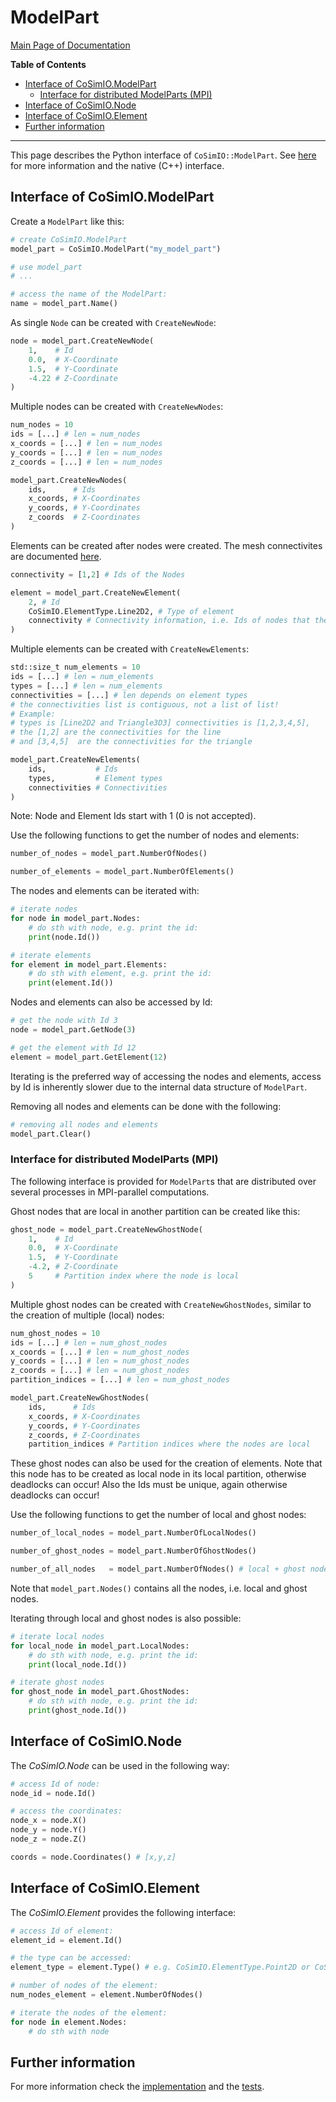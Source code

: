 # ModelPart

[Main Page of Documentation](https://kratosmultiphysics.github.io/CoSimIO/)

**Table of Contents**
<!-- @import "[TOC]" {cmd="toc" depthFrom=2 depthTo=6 orderedList=false} -->

<!-- code_chunk_output -->

- [Interface of CoSimIO.ModelPart](#interface-of-cosimiomodelpart)
  - [Interface for distributed ModelParts (MPI)](#interface-for-distributed-modelparts-mpi)
- [Interface of CoSimIO.Node](#interface-of-cosimionode)
- [Interface of CoSimIO.Element](#interface-of-cosimioelement)
- [Further information](#further-information)

<!-- /code_chunk_output -->
---

This page describes the Python interface of `CoSimIO::ModelPart`. See [here](model_part_cpp.md) for more information and the native (C++) interface.

## Interface of CoSimIO.ModelPart

Create a `ModelPart` like this:
```py
# create CoSimIO.ModelPart
model_part = CoSimIO.ModelPart("my_model_part")

# use model_part
# ...

# access the name of the ModelPart:
name = model_part.Name()
```

As single `Node` can be created with `CreateNewNode`:
```python
node = model_part.CreateNewNode(
    1,    # Id
    0.0,  # X-Coordinate
    1.5,  # Y-Coordinate
    -4.22 # Z-Coordinate
)
```

Multiple nodes can be created with `CreateNewNodes`:
```python
num_nodes = 10
ids = [...] # len = num_nodes
x_coords = [...] # len = num_nodes
y_coords = [...] # len = num_nodes
z_coords = [...] # len = num_nodes

model_part.CreateNewNodes(
    ids,      # Ids
    x_coords, # X-Coordinates
    y_coords, # Y-Coordinates
    z_coords  # Z-Coordinates
)
```

Elements can be created after nodes were created. The mesh connectivites are documented [here](../mesh_connectivities.md).
```python
connectivity = [1,2] # Ids of the Nodes

element = model_part.CreateNewElement(
    2, # Id
    CoSimIO.ElementType.Line2D2, # Type of element
    connectivity # Connectivity information, i.e. Ids of nodes that the element has
)
```

Multiple elements can be created with `CreateNewElements`:
```python
std::size_t num_elements = 10
ids = [...] # len = num_elements
types = [...] # len = num_elements
connectivities = [...] # len depends on element types
# the connectivities list is contiguous, not a list of list!
# Example:
# types is [Line2D2 and Triangle3D3] connectivities is [1,2,3,4,5],
# the [1,2] are the connectivities for the line
# and [3,4,5]  are the connectivities for the triangle

model_part.CreateNewElements(
    ids,           # Ids
    types,         # Element types
    connectivities # Connectivities
)
```

Note: Node and Element Ids start with 1 (0 is not accepted).

Use the following functions to get the number of nodes and elements:
```python
number_of_nodes = model_part.NumberOfNodes()

number_of_elements = model_part.NumberOfElements()
```

The nodes and elements can be iterated with:
```python
# iterate nodes
for node in model_part.Nodes:
    # do sth with node, e.g. print the id:
    print(node.Id())

# iterate elements
for element in model_part.Elements:
    # do sth with element, e.g. print the id:
    print(element.Id())
```

Nodes and elements can also be accessed by Id:
```python
# get the node with Id 3
node = model_part.GetNode(3)

# get the element with Id 12
element = model_part.GetElement(12)
```

Iterating is the preferred way of accessing the nodes and elements, access by Id is inherently slower due to the internal data structure of `ModelPart`.

Removing all nodes and elements can be done with the following:
```python
# removing all nodes and elements
model_part.Clear()
```

### Interface for distributed ModelParts (MPI)
The following interface is provided for `ModelPart`s that are distributed over several processes in MPI-parallel computations.

Ghost nodes that are local in another partition can be created like this:
```python
ghost_node = model_part.CreateNewGhostNode(
    1,    # Id
    0.0,  # X-Coordinate
    1.5,  # Y-Coordinate
    -4.2, # Z-Coordinate
    5     # Partition index where the node is local
)
```

Multiple ghost nodes can be created with `CreateNewGhostNodes`, similar to the creation of multiple (local) nodes:
```python
num_ghost_nodes = 10
ids = [...] # len = num_ghost_nodes
x_coords = [...] # len = num_ghost_nodes
y_coords = [...] # len = num_ghost_nodes
z_coords = [...] # len = num_ghost_nodes
partition_indices = [...] # len = num_ghost_nodes

model_part.CreateNewGhostNodes(
    ids,      # Ids
    x_coords, # X-Coordinates
    y_coords, # Y-Coordinates
    z_coords, # Z-Coordinates
    partition_indices # Partition indices where the nodes are local
```

These ghost nodes can also be used for the creation of elements.
Note that this node has to be created as local node in its local partition, otherwise deadlocks can occur!
Also the Ids must be unique, again otherwise deadlocks can occur!

Use the following functions to get the number of local and ghost nodes:
```python
number_of_local_nodes = model_part.NumberOfLocalNodes()

number_of_ghost_nodes = model_part.NumberOfGhostNodes()

number_of_all_nodes   = model_part.NumberOfNodes() # local + ghost nodes
```
Note that `model_part.Nodes()` contains all the nodes, i.e. local and ghost nodes.

Iterating through local and ghost nodes is also possible:
```python
# iterate local nodes
for local_node in model_part.LocalNodes:
    # do sth with node, e.g. print the id:
    print(local_node.Id())

# iterate ghost nodes
for ghost_node in model_part.GhostNodes:
    # do sth with node, e.g. print the id:
    print(ghost_node.Id())
```

## Interface of CoSimIO.Node
The _CoSimIO.Node_ can be used in the following way:
```python
# access Id of node:
node_id = node.Id()

# access the coordinates:
node_x = node.X()
node_y = node.Y()
node_z = node.Z()

coords = node.Coordinates() # [x,y,z]
```

## Interface of CoSimIO.Element
The _CoSimIO.Element_ provides the following interface:
```python
# access Id of element:
element_id = element.Id()

# the type can be accessed:
element_type = element.Type() # e.g. CoSimIO.ElementType.Point2D or CoSimIO.ElementType.Line2D2

# number of nodes of the element:
num_nodes_element = element.NumberOfNodes()

# iterate the nodes of the element:
for node in element.Nodes:
    # do sth with node
```

## Further information
For more information check the [implementation](https://github.com/KratosMultiphysics/CoSimIO/blob/master/co_sim_io/python/model_part_to_python.hpp) and the [tests](https://github.com/KratosMultiphysics/CoSimIO/blob/master/tests/co_sim_io/python/test_model_part.py).
